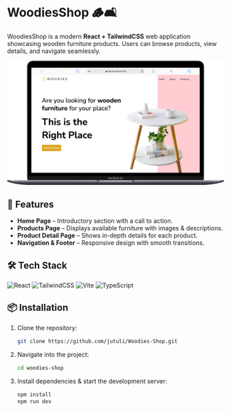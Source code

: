# WoodiesShop 🪵🛋️

WoodiesShop is a modern **React + TailwindCSS** web application showcasing wooden furniture products. Users can browse products, view details, and navigate seamlessly.

![WoodiesShop Screenshot](public/Screenshot_Woodies.png)

## 🚀 Features

- **Home Page** – Introductory section with a call to action.
- **Products Page** – Displays available furniture with images & descriptions.
- **Product Detail Page** – Shows in-depth details for each product.
- **Navigation & Footer** – Responsive design with smooth transitions.

## 🛠️ Tech Stack

![React](https://img.shields.io/badge/React-20232A?style=for-the-badge&logo=react&logoColor=61DAFB)
![TailwindCSS](https://img.shields.io/badge/Tailwind_CSS-38B2AC?style=for-the-badge&logo=tailwind-css&logoColor=white)
![Vite](https://img.shields.io/badge/Vite-B73BFE?style=for-the-badge&logo=vite&logoColor=FFD62E)
![TypeScript](https://img.shields.io/badge/TypeScript-3178C6?style=for-the-badge&logo=typescript&logoColor=white)

## 📦 Installation

1. Clone the repository:

   ```sh
   git clone https://github.com/jutuli/Woodies-Shop.git
   ```

2. Navigate into the project:

   ```sh
   cd woodies-shop
   ```

3. Install dependencies & start the development server:

   ```sh
   npm install
   npm run dev
   ```
